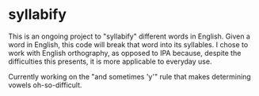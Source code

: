 # syllabify
This is an ongoing project to "syllabify" different words in English. Given a word in English, 
this code will break that word into its syllables. I chose to work with English orthography, as opposed to IPA because,
despite the difficulties this presents, it is more applicable to everyday use. 

Currently working on the "and sometimes 'y'" rule that makes determining vowels oh-so-difficult.
